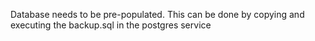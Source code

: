Database needs to be pre-populated.
This can be done by copying and executing the backup.sql in the postgres service
